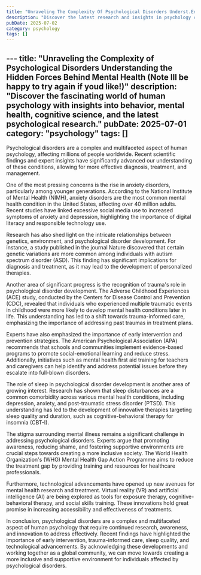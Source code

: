 ```yaml
---
title: "Unraveling The Complexity Of Psychological Disorders Underst.En"
description: "Discover the latest research and insights in psychology category on MindVerse Daily."
pubDate: 2025-07-02
category: psychology
tags: []
---
```


﻿---
title: "Unraveling the Complexity of Psychological Disorders Understanding the Hidden Forces Behind Mental Health (Note Ill be happy to try again if youd like!)"
description: "Discover the fascinating world of human psychology with insights into behavior, mental health, cognitive science, and the latest psychological research."
pubDate: 2025-07-01
category: "psychology"
tags: []
---

Psychological disorders are a complex and multifaceted aspect of human psychology, affecting millions of people worldwide. Recent scientific findings and expert insights have significantly advanced our understanding of these conditions, allowing for more effective diagnosis, treatment, and management.

One of the most pressing concerns is the rise in anxiety disorders, particularly among younger generations. According to the National Institute of Mental Health (NIMH), anxiety disorders are the most common mental health condition in the United States, affecting over 40 million adults. Recent studies have linked excessive social media use to increased symptoms of anxiety and depression, highlighting the importance of digital literacy and responsible technology use.

Research has also shed light on the intricate relationships between genetics, environment, and psychological disorder development. For instance, a study published in the journal Nature discovered that certain genetic variations are more common among individuals with autism spectrum disorder (ASD). This finding has significant implications for diagnosis and treatment, as it may lead to the development of personalized therapies.

Another area of significant progress is the recognition of trauma's role in psychological disorder development. The Adverse Childhood Experiences (ACE) study, conducted by the Centers for Disease Control and Prevention (CDC), revealed that individuals who experienced multiple traumatic events in childhood were more likely to develop mental health conditions later in life. This understanding has led to a shift towards trauma-informed care, emphasizing the importance of addressing past traumas in treatment plans.

Experts have also emphasized the importance of early intervention and prevention strategies. The American Psychological Association (APA) recommends that schools and communities implement evidence-based programs to promote social-emotional learning and reduce stress. Additionally, initiatives such as mental health first aid training for teachers and caregivers can help identify and address potential issues before they escalate into full-blown disorders.

The role of sleep in psychological disorder development is another area of growing interest. Research has shown that sleep disturbances are a common comorbidity across various mental health conditions, including depression, anxiety, and post-traumatic stress disorder (PTSD). This understanding has led to the development of innovative therapies targeting sleep quality and duration, such as cognitive-behavioral therapy for insomnia (CBT-I).

The stigma surrounding mental illness remains a significant challenge in addressing psychological disorders. Experts argue that promoting awareness, reducing shame, and fostering supportive environments are crucial steps towards creating a more inclusive society. The World Health Organization's (WHO) Mental Health Gap Action Programme aims to reduce the treatment gap by providing training and resources for healthcare professionals.

Furthermore, technological advancements have opened up new avenues for mental health research and treatment. Virtual reality (VR) and artificial intelligence (AI) are being explored as tools for exposure therapy, cognitive-behavioral therapy, and social skills training. These innovations hold great promise in increasing accessibility and effectiveness of treatments.

In conclusion, psychological disorders are a complex and multifaceted aspect of human psychology that require continued research, awareness, and innovation to address effectively. Recent findings have highlighted the importance of early intervention, trauma-informed care, sleep quality, and technological advancements. By acknowledging these developments and working together as a global community, we can move towards creating a more inclusive and supportive environment for individuals affected by psychological disorders.
